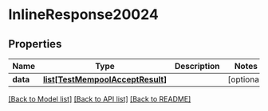 # InlineResponse20024

## Properties
Name | Type | Description | Notes
------------ | ------------- | ------------- | -------------
**data** | [**list[TestMempoolAcceptResult]**](TestMempoolAcceptResult.md) |  | [optional] 

[[Back to Model list]](../README.md#documentation-for-models) [[Back to API list]](../README.md#documentation-for-api-endpoints) [[Back to README]](../README.md)

